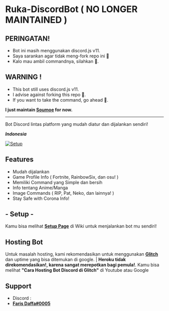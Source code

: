 # Ruka-DiscordBot ( NO LONGER MAINTAINED )

## PERINGATAN!
  * Bot ini masih menggunakan discord.js v11. 
  * Saya sarankan agar tidak meng-fork repo ini 🙏
  * Kalo mau ambil commandnya, silahkan 🙏. 

## WARNING !
  * This bot still uses discord.js v11.
  * I advise against forking this repo 🙏.
  * If you want to take the command, go ahead 🙏.

**I just maintain [Soumoe](https://github.com/faris0520/soumoe) for now.**

___

Bot Discord lintas platform yang mudah diatur dan dijalankan sendiri!

_**Indonesia**_

[![Setup](http://i.imgur.com/VvXYp5j.png)](https://github.com/Faris0520/ruka_DiscordBot/wiki)

## Features
  * Mudah dijalankan
  * Game Profile Info ( Fortnite, RainbowSix, dan osu! )
  * Memiliki Command yang Simple dan bersih
  * Info tentang Anime/Manga
  * Image Commands ( RIP, Pat, Neko, dan lainnya! )
  * Stay Safe with Corona Info!

## - **Setup** -
Kamu bisa melihat [**Setup Page**](https://github.com/Faris0520/ruka_DiscordBot/wiki) di Wiki untuk menjalankan bot mu sendiri!

## Hosting Bot 
Untuk masalah hosting, kami rekomendasikan untuk menggunakan [**Glitch**](https://glitch.com) dan uptime yang bisa ditemukan di google. 
| **Heroku tidak direkomendasikan!, karena sangat merepotkan bagi pemula!**.
Kamu bisa melihat **"Cara Hosting Bot Discord di Glitch"** di Youtube atau Google

## Support 
* Discord :
* [**Faris Daffa#0005**](https://dsc.bio/farisdaffa)
